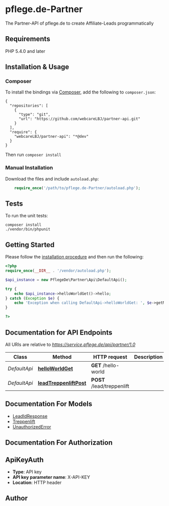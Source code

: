 # pflege.de-Partner
The Partner-API of pflege.de to create Affiliate-Leads programmatically

## Requirements

PHP 5.4.0 and later

## Installation & Usage
### Composer

To install the bindings via [Composer](http://getcomposer.org/), add the following to `composer.json`:

```
{
  "repositories": [
    {
      "type": "git",
      "url": "https://github.com/webcareLBJ/partner-api.git"
    }
  ],
  "require": {
    "webcareLBJ/partner-api": "*@dev"
  }
}
```

Then run `composer install`

### Manual Installation

Download the files and include `autoload.php`:

```php
    require_once('/path/to/pflege.de-Partner/autoload.php');
```

## Tests

To run the unit tests:

```
composer install
./vendor/bin/phpunit
```

## Getting Started

Please follow the [installation procedure](#installation--usage) and then run the following:

```php
<?php
require_once(__DIR__ . '/vendor/autoload.php');

$api_instance = new PflegeDe\Partner\Api\DefaultApi();

try {
    echo $api_instance->helloWorldGet()->hello;
} catch (Exception $e) {
    echo 'Exception when calling DefaultApi->helloWorldGet: ', $e->getMessage(), PHP_EOL;
}

?>
```

## Documentation for API Endpoints

All URIs are relative to *https://service.pflege.de/api/partner/1.0*

Class | Method | HTTP request | Description
------------ | ------------- | ------------- | -------------
*DefaultApi* | [**helloWorldGet**](docs/Api/DefaultApi.md#helloworldget) | **GET** /hello-world | 
*DefaultApi* | [**leadTreppenliftPost**](docs/Api/DefaultApi.md#leadtreppenliftpost) | **POST** /lead/treppenlift | 


## Documentation For Models

 - [LeadIdResponse](docs/Model/LeadIdResponse.md)
 - [Treppenlift](docs/Model/Treppenlift.md)
 - [UnauthorizedError](docs/Model/UnauthorizedError.md)


## Documentation For Authorization


## ApiKeyAuth

- **Type**: API key
- **API key parameter name**: X-API-KEY
- **Location**: HTTP header


## Author




